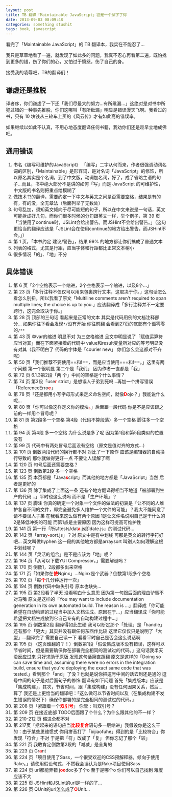 ```yaml
---
layout: post
title: TB 翻译「Maintainable JavaScript」岂是一个屎字了得
date: 2013-09-03 08:09:48
categories: something stushit
tags: book, javascript
---
```


看完了「Maintainable JavaScript」的 TB 翻译本，我实在不能忍了...

我只是草草地看了一遍，就发现了如此多的问题，我真不忍心再看第二遍，既怕找到更多的错，伤了你们的心，又怕过于愤怒，伤了自己的身。

接受我的凌辱吧，TB的翻译们！

## 谦虚还是推脱

译者序，你们谦虚了一下还「我们尽最大的努力...有所纰漏...」这绝对是对书中所犯过错的一种事先推脱，你们这哪叫「有所纰漏」明显是错误漫天飞啊。我看过的书，只有 10 块钱从三轮车上买的《风云传》才有如此高的错误率。

如果继续以如此不认真，不用心地态度翻译任何书籍，我劝你们还是趁早立地成佛吧。

## 通用错误

1. 书名《编写可维护的JavaScript》 「编写」二字从何而来，作者很强调动词名词的区别，「Maintainable」是形容词，是对名词「JavaScript」的修饰，所以原名其实是个名词，到了中文版，动词加名词，好了，成了省略主语的句子...而且，书中绝大部分不是讲的如何「写」而是 JavaScript 的可维护性，中文版的书名则把重点给模糊了
2. 做技术书的翻译，需要约定一下中文与英文之间是否需要空格，结果是有的有，有的没，全无章法（后面列举了无数处）
3. 句号乱加，须知英文倾向于尽可能短的句子，所以在中文来说是一句话，英文可能拆成好几句，而你们很多时候的分句跟英文一样，举个例子，第 39 页「当使用了continue时，JSLint会给出警告。而JSHint不会给出警告。」（这句更恰当的翻译应该是「JSLint会在使用continue的地方给出警告，而JSHint不会。」）
4. 第 1 页，「本书约定 建议/警告」，结果 99% 的地方都让你们搞成了普通文本
5. 列表的格式，尤其是行距，应当字体和行距都比正常文本稍小
6. 很多情况「的」、「地」不分

## 具体错误

1. 第 6 页「2个空格表示一个缩进，2个空格表示一个缩进，以及8个...」
2. 第 23 页「多行注释不仅仅可以用来包裹跨行文本，这取决于你。」这句话怎么看怎么别扭，所以我看了原文「Multiline comments aren't required to span multiple lines; the choice is up to you.」应该翻译成「多行注释并不一定要跨行，这完全取决于你。」
3. 第 28 页 顶部的三句话 看起来是正常的文本 其实是代码用例的文档注释部分... 如果你往下看会发现`*/`没有开始 你往前翻 会看到27页的底部有个孤零零的`/**`
4. 第 43 页 单var的缩进 明显不对 为三空格缩进 且文中明显说了「赋值运算符应当对其」而在下面紧接着的代码中 value和result变量所对应的等号明显没有对其（我不明白了 代码的字体是「courier new」 你们怎么会这都对不齐呢）
5. 第 50 页「我们推荐不要使用==和!==，而是应当使用===和!==。」这里有两个问题 第一个很明显 第二个是「我们」 因为作者一直都是「我」
6. 第 72 页 6.1.3第2段「两 个」中间的空格是个什么事情？
7. 第 74 页 第3段「use<span style="color:#ff0000;"><strong>r</strong></span> strict」是想误人子弟到死吗...再加一个拼写错误「ReferenceErro<strong><span style="color:#ff0000;">e</span></strong>」
8. 第 78 页「还是都用小写字母形式来定义命名空间，就像<strong><span style="color:#ff0000;">D</span></strong>ojo？」我能说什么呢...
9. 第 80 页「你可以像这样定义你的模块<strong><span style="color:#ff0000;">。</span></strong>」后面跟一段代码 你是不是应该跟之前的一样用个冒号呢？
10. 第 81 页 第2段多一个空格 第4段（代码不算段落）多一个空格 脚注多一个空格
11. 第 94 页 第4段 多一个空格 为什么说是多了呢 因为第1段和第5段类似的位置没有
12. 第 99 页 代码中有两处冒号后面没有空格（原文是值对齐的方式...）
13. 第 101 页 倒数两段代码的换行都不对 对比了一下原作 应该是编辑器的自动换行导致的 那你就做得更好一点 不要让人误解了啊
14. 第 120 页 句号后面还需要空格？
15. 第 123 页 倒数第2段 多一个空格
16. 第 135 页 本页都是「Java<strong><span style="color:#ff0000;">s</span></strong>cript」而其他的地方都是「JavaScript」当然 后者是更好的
17. 第 136 页 除了集成了上面这一条 还有个地方翻译得相当不地道「被部署到生产的代码...」平时也这么说吗 而不是「生产环境」？
18. 第 137 页 脚注 你真的确定一个对象一个文件的做法的初衷是「让不同的人维护各自不同的文件，即完全避免多人维护一个文件的可能」？我太不能同意了 请不要误人子弟 在我看来这么做有两个原因 1是让文件名说明自己是干什么的 2是降低冲突的可能 而第1点是主要原因 因为这样可提高可维护性
19. 第 141 页 第一行「所以tests/dat<strong><span style="color:#ff0000;">a</span></strong>.js即date.js」的测试代码...
20. 第 142 页「array<strong><span style="color:#ff0000;">-</span></strong>sort.js」？对 原文中是有中划线 可那是英文的转行字符好吧... 英文叫做hyphen 这一段的其他地方都是arraysort 叫别人如何理解这根中划线呢？
21. 第 144 页「灵活的组合」是不是应该为「地」呢？
22. 第 164 页「从可以下载YUI Compressor。」需要解谜吗？
23. 第 170 页 倒数1，2段都多出来空格
24. 第 171 页「如果你在<strong><span style="color:#ff0000;">使</span></strong>Nginx」...Nginx是个武器？倒数第1段多个空格
25. 第 192 页「每<strong><span style="color:#ff0000;">个</span></strong>几分钟运行一次」
26. 第 194 页 倒数代码中缺失引号 原本也缺失...
27. 第 195 页 第2段看了半天 没看明白什么意思 因为第一句跟后面的理由驴唇不对马嘴 原文是这样的「You may want to include documentation generation in its own automated build. The reason is ...」翻译成「你可能希望在自动构建的过程当中加入文档生成。原因在于...」应当翻译成「你可能希望把文档生成放到它自己专有的自动构建过程中...」
28. 第 195 页 倒数第2段 翻译得如此生硬 我可以断定那个「处理」是「handle」还有那个「更大」其实并没有跟任何东西作比较 这里它仅仅只是说明了「大型」...翻译完了 需要自己读一下 看看平时自己是否会这么说话啊
29. 第 195 页 （这页谁翻的？！）倒数第1段「假设集成版本没有错误，这样可以节省时间，但是需要确保你在部署完全相同的测试过的代码。」这句话我半天没反应过来 只好求助于原版 发现这句话简直胡翻 原文是这样的「Doing so can save time and, assuming there were no errors in the integration build, ensure that you're deploying the exact same code that was tested.」看到那个「and」了没？也就是说你把逗号中间的话去到还是通的 逗号中间的句子是对后面句子的修饰 翻译有如下问题 首先「集成版本」应该是「集成构建」，其次，节省时间，跟「集成构建」没有任何因果关系，然后...算了 我还是上更恰当的翻译吧：「这么做可以节省时间以及（在集成构建不发生错误的情况下）确保你部署的是完全相同的测试过的代码。」
30. 第 208 页「紧跟着一个<strong><span style="color:#ff0000;">双引号</span></strong>」 你管 `:` 叫双引号？
31. 第 209 页 在接近底部 TODO后面跟了个什么？为什么跟其他的不一样？
32. 第 210-212 页 缩进全都不对
33. 第 217页「括起来的语句应当<strong><span style="color:#ff0000;">比较复合</span></strong>语句多一层缩进」我假设你是这么干的：由于某些思维惯式 你用拼音打了「bijiaofuhe」得到的是「比较符合」你发现「符合」不对 于是把「符」改成了「复」 但你忘记了那个「较」
34. 第 221 页 我敢肯定倒数第2段的「减减」是全角的
35. 第 223 页 Gr<strong><span style="color:#ff0000;">a</span></strong>nt
36. 第 224 页「项目使用了Sass，一个很受欢迎的CSS预解释器，倾向于使用Rake。」请使用假设句式，不然我会误认为是Rake项目使用Sass
36. 第 224 页 url都能弄错 j<strong><span style="color:#ff0000;">oo</span></strong>doc多了个o 至于是哪个o 你们可以自己找到 难度应该不大
37. 第 225 页 JSHint和JSLint的url是一样的了...
38. 第 226 页 QUnit的url怎么成了<strong><span style="color:#ff0000;">O</span></strong>Unit...</p>
